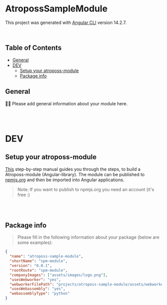 # AtropossSampleModule

This project was generated with [Angular CLI](https://github.com/angular/angular-cli) version 14.2.7.

<br>

## Table of Contents

- [General](#general)
- [DEV](#dev)
  - [ Setup your atroposs-module](#setup-your-atroposs-module)
  - [Package info](#package-info)

## General

✍🏼 Please add general information about your module here.

<br>
<br>

# DEV

## Setup your atroposs-module

[This](https://github.com/PRODYNA/atroposs-sample-module/blob/main/_Instructions%20%26%20READMEs/how-to-build-atroposs-module.md) step-by-step manual guides you through the steps, to build a Atroposs-module (Angular-library).
The module can be published to [npmjs.org](npmjs.org) and then be imported into Angular applications.

> Note: If you want to publish to npmjs.org you need an account (it's free :)

<br><br>

## Package info

> Please fill in the following information about your package (below are some examples):

```json
{
  "name": "atroposs-sample-module",
  "shortName": "spm-module",
  "version": "0.0.1",
  "rootRoute": "spm-module",
  "companyImages": ["assets/images/logo.png"],
  "usesWebworker": "yes",
  "webworkerFilePath": "projects/atroposs-sample-module/assets/webworker/webworker.worker.ts",
  "usesWebassembly": "yes",
  "webassemblyType": "python"
}
```
